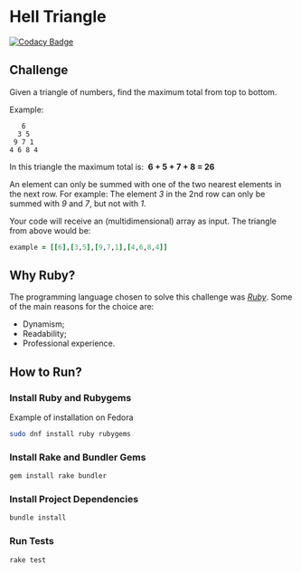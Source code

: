 # Hell Triangle

[![Codacy Badge](https://api.codacy.com/project/badge/Grade/0a7646b6ba4d4479a591614ef47077df)](https://www.codacy.com/app/ramonsantos/hell-triangle-challenge?utm_source=github.com&amp;utm_medium=referral&amp;utm_content=ramonsantos/hell-triangle-challenge&amp;utm_campaign=Badge_Grade)

## Challenge

Given a triangle of numbers, find the maximum total from top to bottom.

Example:


```
   6
  3 5
 9 7 1
4 6 8 4
```

In this triangle the maximum total is: ​ **6 + 5 + 7 + 8 = 26**

An element can only be summed with one of the two nearest elements in the next row.
For example: The element *3* in the 2nd row can only be summed with *9* and *7*, but not with
*1*.

Your code will receive an (multidimensional) array as input.
The triangle from above would be:

``` ruby
example = [[6],[3,5],[9,7,1],[4,6,8,4]]
```

## Why Ruby?

The programming language chosen to solve this challenge was [*Ruby*](https://www.ruby-lang.org/en/). Some of the main reasons for the choice are:

* Dynamism;
* Readability;
* Professional experience.

## How to Run?

### Install Ruby and Rubygems

Example of installation on Fedora

``` bash
sudo dnf install ruby rubygems
```

### Install Rake and Bundler Gems

``` bash
gem install rake bundler
```

### Install Project Dependencies

``` bash
bundle install
```

### Run Tests

``` bash
rake test
```
